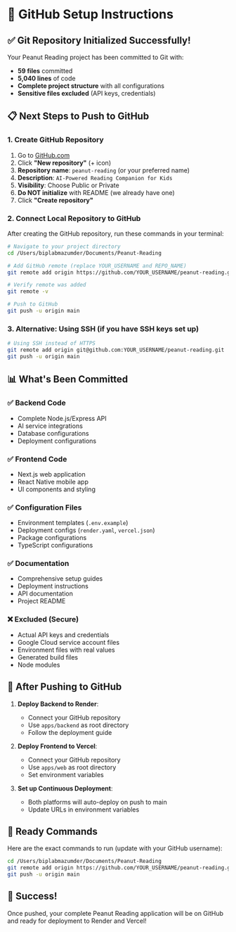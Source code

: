 # 🚀 GitHub Setup Instructions

## ✅ Git Repository Initialized Successfully!

Your Peanut Reading project has been committed to Git with:
- **59 files** committed
- **5,040 lines** of code
- **Complete project structure** with all configurations
- **Sensitive files excluded** (API keys, credentials)

## 📋 Next Steps to Push to GitHub

### 1. Create GitHub Repository

1. Go to [GitHub.com](https://github.com)
2. Click **"New repository"** (+ icon)
3. **Repository name**: `peanut-reading` (or your preferred name)
4. **Description**: `AI-Powered Reading Companion for Kids`
5. **Visibility**: Choose Public or Private
6. **Do NOT initialize** with README (we already have one)
7. Click **"Create repository"**

### 2. Connect Local Repository to GitHub

After creating the GitHub repository, run these commands in your terminal:

```bash
# Navigate to your project directory
cd /Users/biplabmazumder/Documents/Peanut-Reading

# Add GitHub remote (replace YOUR_USERNAME and REPO_NAME)
git remote add origin https://github.com/YOUR_USERNAME/peanut-reading.git

# Verify remote was added
git remote -v

# Push to GitHub
git push -u origin main
```

### 3. Alternative: Using SSH (if you have SSH keys set up)

```bash
# Using SSH instead of HTTPS
git remote add origin git@github.com:YOUR_USERNAME/peanut-reading.git
git push -u origin main
```

## 📊 What's Been Committed

### ✅ **Backend Code**
- Complete Node.js/Express API
- AI service integrations
- Database configurations
- Deployment configurations

### ✅ **Frontend Code**
- Next.js web application
- React Native mobile app
- UI components and styling

### ✅ **Configuration Files**
- Environment templates (`.env.example`)
- Deployment configs (`render.yaml`, `vercel.json`)
- Package configurations
- TypeScript configurations

### ✅ **Documentation**
- Comprehensive setup guides
- Deployment instructions
- API documentation
- Project README

### ❌ **Excluded (Secure)**
- Actual API keys and credentials
- Google Cloud service account files
- Environment files with real values
- Generated build files
- Node modules

## 🔄 After Pushing to GitHub

1. **Deploy Backend to Render**:
   - Connect your GitHub repository
   - Use `apps/backend` as root directory
   - Follow the deployment guide

2. **Deploy Frontend to Vercel**:
   - Connect your GitHub repository  
   - Use `apps/web` as root directory
   - Set environment variables

3. **Set up Continuous Deployment**:
   - Both platforms will auto-deploy on push to main
   - Update URLs in environment variables

## 🎯 Ready Commands

Here are the exact commands to run (update with your GitHub username):

```bash
cd /Users/biplabmazumder/Documents/Peanut-Reading
git remote add origin https://github.com/YOUR_USERNAME/peanut-reading.git
git push -u origin main
```

## 🎉 Success!

Once pushed, your complete Peanut Reading application will be on GitHub and ready for deployment to Render and Vercel!